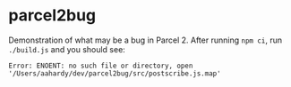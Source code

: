 # parcel2bug

Demonstration of what may be a bug in Parcel 2. After running `npm ci`, run `./build.js` and you should see:

```
Error: ENOENT: no such file or directory, open '/Users/aahardy/dev/parcel2bug/src/postscribe.js.map'
```

